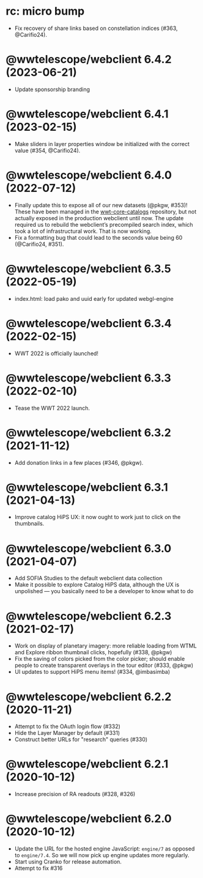 # rc: micro bump

- Fix recovery of share links based on constellation indices (#363, @Carifio24).


# @wwtelescope/webclient 6.4.2 (2023-06-21)

- Update sponsorship branding


# @wwtelescope/webclient 6.4.1 (2023-02-15)

- Make sliders in layer properties window be initialized with the correct value
  (#354, @Carifio24).


# @wwtelescope/webclient 6.4.0 (2022-07-12)

- Finally update this to expose all of our new datasets (@pkgw, #353)! These
  have been managed in the [wwt-core-catalogs][wcc] repository, but not actually
  exposed in the production webclient until now. The update required us to
  rebuild the webclient’s precompiled search index, which took a lot of
  infrastructural work. That is now working.
- Fix a formatting bug that could lead to the seconds value being 60 (@Carifio24, #351).

[wcc]: https://github.com/WorldWideTelescope/wwt-core-catalogs/


# @wwtelescope/webclient 6.3.5 (2022-05-19)

- index.html: load pako and uuid early for updated webgl-engine

# @wwtelescope/webclient 6.3.4 (2022-02-15)

- WWT 2022 is officially launched!

# @wwtelescope/webclient 6.3.3 (2022-02-10)

- Tease the WWT 2022 launch.

# @wwtelescope/webclient 6.3.2 (2021-11-12)

- Add donation links in a few places (#346, @pkgw).

# @wwtelescope/webclient 6.3.1 (2021-04-13)

- Improve catalog HiPS UX: it now ought to work just to click on the thumbnails.

# @wwtelescope/webclient 6.3.0 (2021-04-07)

- Add SOFIA Studies to the default webclient data collection
- Make it possible to explore Catalog HiPS data, although the UX is unpolished —
  you basically need to be a developer to know what to do

# @wwtelescope/webclient 6.2.3 (2021-02-17)

- Work on display of planetary imagery: more reliable loading from WTML
  and Explore ribbon thumbnail clicks, hopefully (#338, @pkgw)
- Fix the saving of colors picked from the color picker; should enable
  people to create transparent overlays in the tour editor (#333, @pkgw)
- UI updates to support HiPS menu items! (#334, @imbasimba)

# @wwtelescope/webclient 6.2.2 (2020-11-21)

- Attempt to fix the OAuth login flow (#332)
- Hide the Layer Manager by default (#331)
- Construct better URLs for "research" queries (#330)

# @wwtelescope/webclient 6.2.1 (2020-10-12)

- Increase precision of RA readouts (#328, #326)

# @wwtelescope/webclient 6.2.0 (2020-10-12)

- Update the URL for the hosted engine JavaScript: `engine/7` as opposed to
  `engine/7.4`. So we will now pick up engine updates more regularly.
- Start using Cranko for release automation.
- Attempt to fix #316
